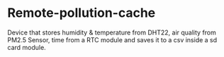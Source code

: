 # Remote-pollution-cache
Device that stores humidity & temperature from DHT22, air quality from PM2.5 Sensor, time from a RTC module and saves it to a csv inside a sd card module.
